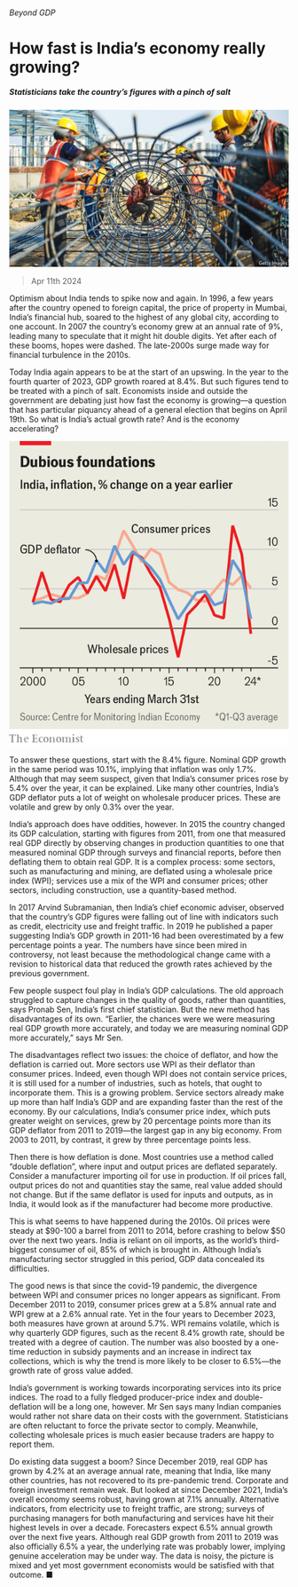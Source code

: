 ###### Beyond GDP

# How fast is India’s economy really growing? 

##### Statisticians take the country’s figures with a pinch of salt 

![image](images/20240413_FNP002.jpg) 

> Apr 11th 2024 

Optimism about India tends to spike now and again. In 1996, a few years after the country opened to foreign capital, the price of property in Mumbai, India’s financial hub, soared to the highest of any global city, according to one account. In 2007 the country’s economy grew at an annual rate of 9%, leading many to speculate that it might hit double digits. Yet after each of these booms, hopes were dashed. The late-2000s surge made way for financial turbulence in the 2010s.

Today India again appears to be at the start of an upswing. In the year to the fourth quarter of 2023, GDP growth roared at 8.4%. But such figures tend to be treated with a pinch of salt. Economists inside and outside the government are debating just how fast the economy is growing—a question that has particular piquancy ahead of a general election that begins on April 19th. So what is India’s actual growth rate? And is the economy accelerating?

![image](images/20240413_FNC269.png) 


To answer these questions, start with the 8.4% figure. Nominal GDP growth in the same period was 10.1%, implying that inflation was only 1.7%. Although that may seem suspect, given that India’s consumer prices rose by 5.4% over the year, it can be explained. Like many other countries, India’s GDP deflator puts a lot of weight on wholesale producer prices. These are volatile and grew by only 0.3% over the year. 

India’s approach does have oddities, however. In 2015 the country changed its GDP calculation, starting with figures from 2011, from one that measured real GDP directly by observing changes in production quantities to one that measured nominal GDP through surveys and financial reports, before then deflating them to obtain real GDP. It is a complex process: some sectors, such as manufacturing and mining, are deflated using a wholesale price index (WPI); services use a mix of the WPI and consumer prices; other sectors, including construction, use a quantity-based method.

In 2017 Arvind Subramanian, then India’s chief economic adviser, observed that the country’s GDP figures were falling out of line with indicators such as credit, electricity use and freight traffic. In 2019 he published a paper suggesting India’s GDP growth in 2011-16 had been overestimated by a few percentage points a year. The numbers have since been mired in controversy, not least because the methodological change came with a revision to historical data that reduced the growth rates achieved by the previous government. 

Few people suspect foul play in India’s GDP calculations. The old approach struggled to capture changes in the quality of goods, rather than quantities, says Pronab Sen, India’s first chief statistician. But the new method has disadvantages of its own. “Earlier, the chances were we were measuring real GDP growth more accurately, and today we are measuring nominal GDP more accurately,” says Mr Sen.

The disadvantages reflect two issues: the choice of deflator, and how the deflation is carried out. More sectors use WPI as their deflator than consumer prices. Indeed, even though WPI does not contain service prices, it is still used for a number of industries, such as hotels, that ought to incorporate them. This is a growing problem. Service sectors already make up more than half India’s GDP and are expanding faster than the rest of the economy. By our calculations, India’s consumer price index, which puts greater weight on services, grew by 20 percentage points more than its GDP deflator from 2011 to 2019—the largest gap in any big economy. From 2003 to 2011, by contrast, it grew by three percentage points less.

Then there is how deflation is done. Most countries use a method called “double deflation”, where input and output prices are deflated separately. Consider a manufacturer importing oil for use in production. If oil prices fall, output prices do not and quantities stay the same, real value added should not change. But if the same deflator is used for inputs and outputs, as in India, it would look as if the manufacturer had become more productive. 

This is what seems to have happened during the 2010s. Oil prices were steady at $90-100 a barrel from 2011 to 2014, before crashing to below $50 over the next two years. India is reliant on oil imports, as the world’s third-biggest consumer of oil, 85% of which is brought in. Although India’s manufacturing sector struggled in this period, GDP data concealed its difficulties.

The good news is that since the covid-19 pandemic, the divergence between WPI and consumer prices no longer appears as significant. From December 2011 to 2019, consumer prices grew at a 5.8% annual rate and WPI grew at a 2.6% annual rate. Yet in the four years to December 2023, both measures have grown at around 5.7%. WPI remains volatile, which is why quarterly GDP figures, such as the recent 8.4% growth rate, should be treated with a degree of caution. The number was also boosted by a one-time reduction in subsidy payments and an increase in indirect tax collections, which is why the trend is more likely to be closer to 6.5%—the growth rate of gross value added.

India’s government is working towards incorporating services into its price indices. The road to a fully fledged producer-price index and double-deflation will be a long one, however. Mr Sen says many Indian companies would rather not share data on their costs with the government. Statisticians are often reluctant to force the private sector to comply. Meanwhile, collecting wholesale prices is much easier because traders are happy to report them.

Do existing data suggest a boom? Since December 2019, real GDP has grown by 4.2% at an average annual rate, meaning that India, like many other countries, has not recovered to its pre-pandemic trend. Corporate and foreign investment remain weak. But looked at since December 2021, India’s overall economy seems robust, having grown at 7.1% annually. Alternative indicators, from electricity use to freight traffic, are strong; surveys of purchasing managers for both manufacturing and services have hit their highest levels in over a decade. Forecasters expect 6.5% annual growth over the next five years. Although real GDP growth from 2011 to 2019 was also officially 6.5% a year, the underlying rate was probably lower, implying genuine acceleration may be under way. The data is noisy, the picture is mixed and yet most government economists would be satisfied with that outcome. ■



